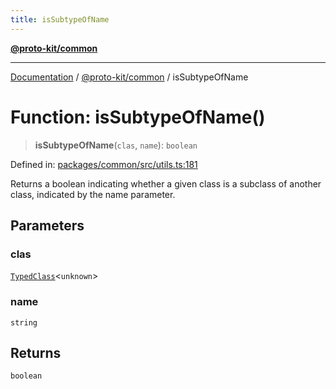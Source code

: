 ```yaml
---
title: isSubtypeOfName
---
```


[**@proto-kit/common**](../README.md)

***

[Documentation](../../../README.md) / [@proto-kit/common](../README.md) / isSubtypeOfName

# Function: isSubtypeOfName()

> **isSubtypeOfName**(`clas`, `name`): `boolean`

Defined in: [packages/common/src/utils.ts:181](https://github.com/proto-kit/framework/blob/28efa802e3737fc3b77339148b307ef7246f3ef1/packages/common/src/utils.ts#L181)

Returns a boolean indicating whether a given class is a subclass of another class,
indicated by the name parameter.

## Parameters

### clas

[`TypedClass`](../type-aliases/TypedClass.md)\<`unknown`\>

### name

`string`

## Returns

`boolean`
